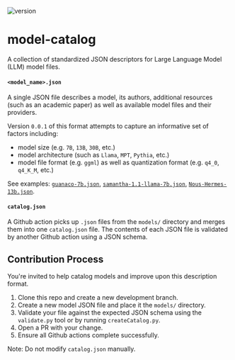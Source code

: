 ![version](https://img.shields.io/badge/version-0.0.1-blue)

# model-catalog

A collection of standardized JSON descriptors for Large Language Model (LLM) model files.

#### `<model_name>.json`

A single JSON file describes a model, its authors, additional resources (such as an academic paper) as well as available model files and their providers.

Version `0.0.1` of this format attempts to capture an informative set of factors including:
- model size (e.g. `7B`, `13B`, `30B`, etc.)
- model architecture (such as `Llama`, `MPT`, `Pythia`, etc.)
- model file format (e.g. `ggml`) as well as quantization format (e.g. `q4_0`, `q4_K_M`, etc.)

See examples: [`guanaco-7b.json`](models/guanaco-7b.json), [`samantha-1.1-llama-7b.json`](models/samantha-1.1-llama-7b.json), [`Nous-Hermes-13b.json`](models/Nous-Hermes-13b.json).

#### `catalog.json`

A Github action picks up `.json` files from the `models/` directory and merges them into one `catalog.json` file.
The contents of each JSON file is validated by another Github action using a JSON schema.

## Contribution Process

You're invited to help catalog models and improve upon this description format.

1. Clone this repo and create a new development branch.
2. Create a new model JSON file and place it the `models/` directory.
3. Validate your file against the expected JSON schema using the `validate.py` tool or by running `createCatalog.py`.
4. Open a PR with your change.
5. Ensure all Github actions complete successfully.

Note: Do not modify `catalog.json` manually.
